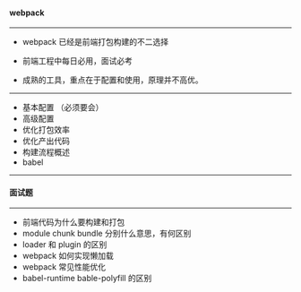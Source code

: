 



#### webpack

---

- webpack 已经是前端打包构建的不二选择

- 前端工程中每日必用，面试必考
- 成熟的工具，重点在于配置和使用，原理并不高优。

---

- 基本配置 （必须要会）
- 高级配置
- 优化打包效率
- 优化产出代码
- 构建流程概述
- babel

---

#### 面试题

---

- 前端代码为什么要构建和打包
- module chunk bundle 分别什么意思，有何区别 
- loader 和 plugin 的区别 
- webpack 如何实现懒加载
- webpack 常见性能优化
- babel-runtime bable-polyfill 的区别

